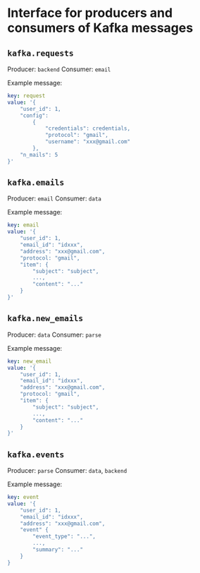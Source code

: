 # Interface for producers and consumers of Kafka messages

## `kafka.requests`

Producer: `backend`
Consumer: `email`

Example message:

```yaml
key: request
value: '{
    "user_id": 1,
    "config":
        {
            "credentials": credentials,
            "protocol": "gmail",
            "username": "xxx@gmail.com"
        },
    "n_mails": 5
}'
```

## `kafka.emails`

Producer: `email`
Consumer: `data`

Example message:

```yaml
key: email
value: '{
    "user_id": 1,
    "email_id": "idxxx",
    "address": "xxx@gmail.com",
    "protocol: "gmail",
    "item": {
        "subject": "subject",
        ...,
        "content": "..."
    }
}'
```

## `kafka.new_emails`

Producer: `data`
Consumer: `parse`

Example message:

```yaml
key: new_email
value: '{
    "user_id": 1,
    "email_id": "idxxx",
    "address": "xxx@gmail.com",
    "protocol: "gmail",
    "item": {
        "subject": "subject",
        ...,
        "content": "..."
    }
}'
```

## `kafka.events`

Producer: `parse`
Consumer: `data`, `backend`

Example message:

```yaml
key: event
value: '{
    "user_id": 1,
    "email_id": "idxxx",
    "address": "xxx@gmail.com",
    "event" {
        "event_type": "...",
        ...,
        "summary": "..."
    }
}
```
